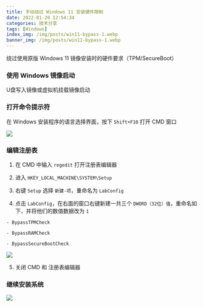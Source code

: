 ```yaml
---
title: 手动绕过 Windows 11 安装硬件限制
date: 2022-01-20 12:54:34
categories: 技术分享
tags: [Windows]
index_img: /img/posts/win11-bypass-1.webp
banner_img: /img/posts/win11-bypass-1.webp
---
```


绕过使用原版 Windows 11 镜像安装时的硬件要求（TPM/SecureBoot）

<!-- more -->

### 使用 Windows 镜像启动
   
   U盘写入镜像或虚拟机挂载镜像启动

### 打开命令提示符
   
   在 Windows 安装程序的语言选择界面，按下 `Shift+F10` 打开 CMD 窗口

   ![](/img/posts/win11-bypass-2.webp)

### 编辑注册表
   
   1. 在 CMD 中输入 `regedit` 打开注册表编辑器
   
   2. 进入 `HKEY_LOCAL_MACHINE\SYSTEM\Setup`
   
   3. 右键 `Setup` 选择 `新建-项`，重命名为 `LabConfig`
   
   4. 点击 `LabConfig`，在右面的窗口右键新建一共三个 `DWORD（32位）值`，重命名如下，并将他们的数值数据改为 `1`

    - BypassTPMCheck

    - BypassRAMCheck

    - BypassSecureBootCheck

   ![](/img/posts/win11-bypass-3.webp)

   5. 关闭 CMD 和 注册表编辑器


### 继续安装系统

   ![](/img/posts/win11-bypass-4.webp)

